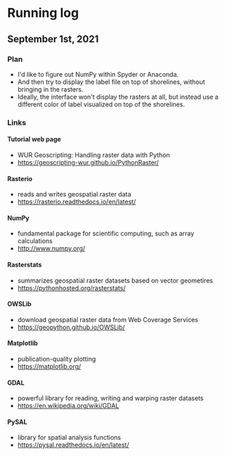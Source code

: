 # Running log
## September 1st, 2021

### Plan
- I'd like to figure out NumPy within Spyder or Anaconda.
- And then try to display the label file on top of shorelines, without bringing in the rasters.
- Ideally, the interface won't display the rasters at all, but instead use a different color of label visualized on top of the shorelines.

### Links
#### Tutorial web page
- WUR Geoscripting: Handling raster data with Python
- https://geoscripting-wur.github.io/PythonRaster/

#### Rasterio
 - reads and writes geospatial raster data
 - https://rasterio.readthedocs.io/en/latest/

#### NumPy
 - fundamental package for scientific computing, such as array calculations
 - http://www.numpy.org/

#### Rasterstats
 - summarizes geospatial raster datasets based on vector geometires
 - https://pythonhosted.org/rasterstats/

#### OWSLib
 - download geospatial raster data from Web Coverage Services
 - https://geopython.github.io/OWSLib/

#### Matplotlib
 - publication-quality plotting
 - https://matplotlib.org/

#### GDAL
 - powerful library for reading, writing and warping raster datasets
 - https://en.wikipedia.org/wiki/GDAL

#### PySAL
 - library for spatial analysis functions
 - https://pysal.readthedocs.io/en/latest/
